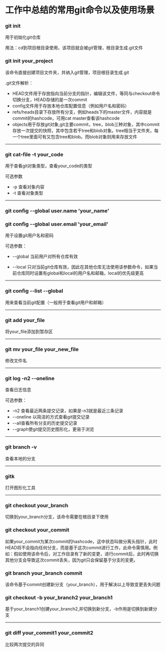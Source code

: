 #  工作中总结的常用git命令以及使用场景

### git init

用于初始化git仓库

用法：cd到项目根目录使用，该项目就会被git管理，根目录生成.git文件

### git init your_project

该命令直接创建项目文件夹，并纳入git管理，项目根目录生成.git

.git文件解析：

- HEAD文件用于存放指向当前分支的指针，编辑该文件，等同与checkout命令切换分支，HEAD存储的是一次commit
- config文件用于存放本地仓库配置信息（例如用户名和密码）
- refs/heads目录下存放所有分支，例如heads下的master文件，内容就是commit的hashcode，可用cat master查看该hashcode
- objects用于存放git对象,git主要commit，tree，blob三种对象，其中commit存放一次提交的快照，其中包含若干tree和blob对象。tree相当于文件夹，每一个tree里面可有又包含tree和blob。而blob对象则用来存放文件



------

### git cat-file -t your_code

用于查看git对象类型，查看your_code的类型

可选参数

- -p 查看对象内容
- -t 查看对象类型

***

### git config --global user.name 'your_name'

### git config --global user.email 'your_email'

用于设置git用户名和密码

可选参数：

- --global 当前用户对所有仓库有效

- --local 只对当前git仓库有效，因此在其他仓库无法使用该参数命令，如果当前仓库同时设置有global和local的用户名和邮箱，local的优先级更高

***

### git config --list --global

用来查看当前git配置（一般用于查看git用户和邮箱）

***

### git add your_file

将your_file添加到暂存区

***

### git mv your_file your_new_file

修改文件名

***

### git log -n2 --oneline

查看日志信息

可选参数：

- -n2 查看最近两条提交记录，如果是-n3就是最近三条记录
- --oneline 以简洁的方式查看git提交记录
- --all查看所有分支的历史提交记录
- --graph使git提交历史图形化，更易于浏览

***

### git branch -v

查看本地的分支

***

### gitk

打开图形化工具

***

### git checkout your_branch

切换到your_branch分支，该命令需要在根目录下使用

### git checkout your_commit

如果your_commit为某次commit的hashcode，这中状态叫做分离头指针，此时HEAD将不会指向任何分支，而是基于这次commit进行工作，此命令需慎用。例如：假如使用该命令后，对工作目录有了新的变更，进行commit后，此时再切换其他分支会导致这次commit丢失，因为git只会保留基于分支的变更。

### git branch your_branch commit

该命令基于commit创建新分支（your_branch），用于解决以上导致变更丢失问题

### git checkout -b your_branch2 your_branch1

基于your_branch1创建your_branch2,并切换到新分支，-b作用是切换到新建分支

***

### git diff your_commit1 your_commit2

比较两次提交的异同